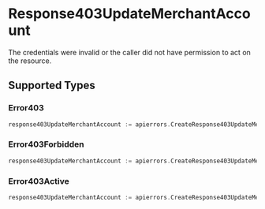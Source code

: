 # Response403UpdateMerchantAccount

The credentials were invalid or the caller did not have permission to act on the resource.


## Supported Types

### Error403

```go
response403UpdateMerchantAccount := apierrors.CreateResponse403UpdateMerchantAccountError403(components.Error403{/* values here */})
```

### Error403Forbidden

```go
response403UpdateMerchantAccount := apierrors.CreateResponse403UpdateMerchantAccountError403Forbidden(components.Error403Forbidden{/* values here */})
```

### Error403Active

```go
response403UpdateMerchantAccount := apierrors.CreateResponse403UpdateMerchantAccountError403Active(components.Error403Active{/* values here */})
```

